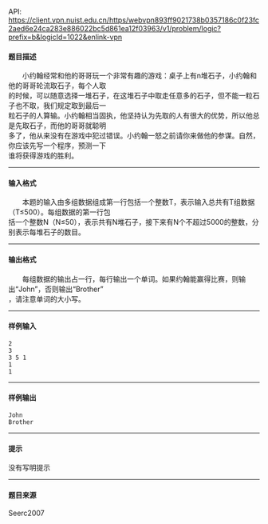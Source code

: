 API: https://client.vpn.nuist.edu.cn/https/webvpn893ff9021738b0357186c0f23fc2aed6e24ca283e886022bc5d861ea12f03963/v1/problem/logic?prefix=b&logicId=1022&enlink-vpn

#### 题目描述

　　小约翰经常和他的哥哥玩一个非常有趣的游戏：桌子上有n堆石子，小约翰和他的哥哥轮流取石子，每个人取  
的时候，可以随意选择一堆石子，在这堆石子中取走任意多的石子，但不能一粒石子也不取，我们规定取到最后一  
粒石子的人算输。小约翰相当固执，他坚持认为先取的人有很大的优势，所以他总是先取石子，而他的哥哥就聪明  
多了，他从来没有在游戏中犯过错误。小约翰一怒之前请你来做他的参谋。自然，你应该先写一个程序，预测一下  
谁将获得游戏的胜利。

---

#### 输入格式

　　本题的输入由多组数据组成第一行包括一个整数T，表示输入总共有T组数据（T≤500）。每组数据的第一行包  
括一个整数N（N≤50），表示共有N堆石子，接下来有N个不超过5000的整数，分别表示每堆石子的数目。

---

#### 输出格式

　　每组数据的输出占一行，每行输出一个单词。如果约翰能赢得比赛，则输出“John”，否则输出“Brother”  
，请注意单词的大小写。

---

#### 样例输入
```
2 
3 
3 5 1 
1 
1
```

---

#### 样例输出
```
John
Brother
```

---

#### 提示

没有写明提示

---

#### 题目来源

Seerc2007
